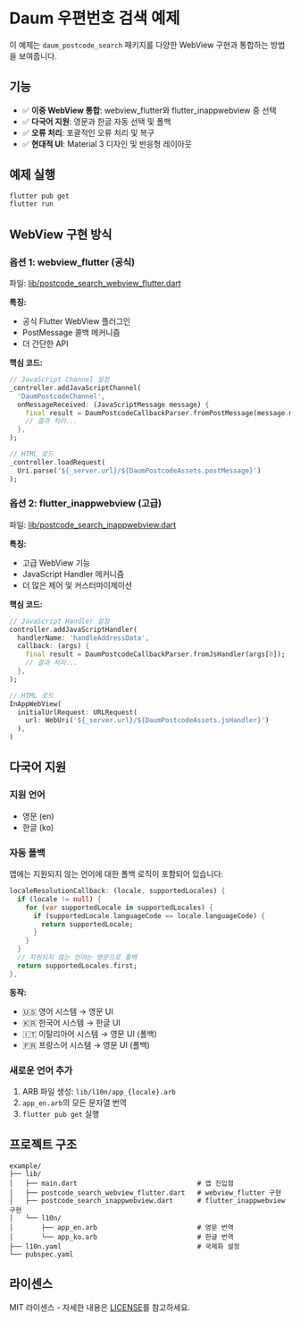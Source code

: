 # Daum 우편번호 검색 예제

이 예제는 `daum_postcode_search` 패키지를 다양한 WebView 구현과 통합하는 방법을 보여줍니다.

## 기능

- ✅ **이중 WebView 통합**: webview_flutter와 flutter_inappwebview 중 선택
- ✅ **다국어 지원**: 영문과 한글 자동 선택 및 폴백
- ✅ **오류 처리**: 포괄적인 오류 처리 및 복구
- ✅ **현대적 UI**: Material 3 디자인 및 반응형 레이아웃

## 예제 실행

```bash
flutter pub get
flutter run
```

## WebView 구현 방식

### 옵션 1: webview_flutter (공식)

파일: [lib/postcode_search_webview_flutter.dart](./lib/postcode_search_webview_flutter.dart)

**특징:**
- 공식 Flutter WebView 플러그인
- PostMessage 콜백 메커니즘
- 더 간단한 API

**핵심 코드:**
```dart
// JavaScript Channel 설정
_controller.addJavaScriptChannel(
  'DaumPostcodeChannel',
  onMessageReceived: (JavaScriptMessage message) {
    final result = DaumPostcodeCallbackParser.fromPostMessage(message.message);
    // 결과 처리...
  },
);

// HTML 로드
_controller.loadRequest(
  Uri.parse('${_server.url}/${DaumPostcodeAssets.postMessage}')
);
```

### 옵션 2: flutter_inappwebview (고급)

파일: [lib/postcode_search_inappwebview.dart](./lib/postcode_search_inappwebview.dart)

**특징:**
- 고급 WebView 기능
- JavaScript Handler 메커니즘
- 더 많은 제어 및 커스터마이제이션

**핵심 코드:**
```dart
// JavaScript Handler 설정
controller.addJavaScriptHandler(
  handlerName: 'handleAddressData',
  callback: (args) {
    final result = DaumPostcodeCallbackParser.fromJsHandler(args[0]);
    // 결과 처리...
  },
);

// HTML 로드
InAppWebView(
  initialUrlRequest: URLRequest(
    url: WebUri('${_server.url}/${DaumPostcodeAssets.jsHandler}')
  ),
)
```

## 다국어 지원

### 지원 언어
- 영문 (en)
- 한글 (ko)

### 자동 폴백

앱에는 지원되지 않는 언어에 대한 폴백 로직이 포함되어 있습니다:

```dart
localeResolutionCallback: (locale, supportedLocales) {
  if (locale != null) {
    for (var supportedLocale in supportedLocales) {
      if (supportedLocale.languageCode == locale.languageCode) {
        return supportedLocale;
      }
    }
  }
  // 지원되지 않는 언어는 영문으로 폴백
  return supportedLocales.first;
},
```

**동작:**
- 🇺🇸 영어 시스템 → 영문 UI
- 🇰🇷 한국어 시스템 → 한글 UI
- 🇮🇹 이탈리아어 시스템 → 영문 UI (폴백)
- 🇫🇷 프랑스어 시스템 → 영문 UI (폴백)

### 새로운 언어 추가

1. ARB 파일 생성: `lib/l10n/app_{locale}.arb`
2. `app_en.arb`의 모든 문자열 번역
3. `flutter pub get` 실행

## 프로젝트 구조

```
example/
├── lib/
│   ├── main.dart                              # 앱 진입점
│   ├── postcode_search_webview_flutter.dart   # webview_flutter 구현
│   ├── postcode_search_inappwebview.dart      # flutter_inappwebview 구현
│   └── l10n/
│       ├── app_en.arb                         # 영문 번역
│       └── app_ko.arb                         # 한글 번역
├── l10n.yaml                                  # 국제화 설정
└── pubspec.yaml
```

## 라이센스

MIT 라이센스 - 자세한 내용은 [LICENSE](../LICENSE)를 참고하세요.
